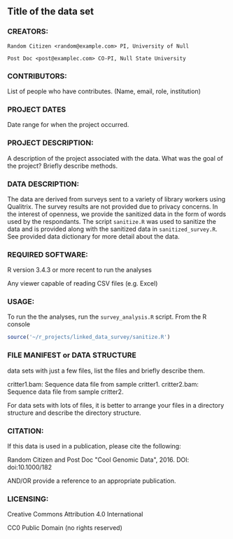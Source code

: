 ## Title of the data set

### CREATORS:

    Random Citizen <random@example.com> PI, University of Null
    
    Post Doc <post@examplec.com> CO-PI, Null State University
    
    
### CONTRIBUTORS: 

List of people who have contributes. (Name, email, role, institution)


### PROJECT DATES

Date range for when the project occurred.


### PROJECT DESCRIPTION:  

A description of the project associated with the data. What was the goal of the project? Briefly describe methods.


### DATA DESCRIPTION:

The data are derived from surveys sent to a variety of library workers using Qualitrix. 
The survey results are not provided due to privacy concerns. In the interest of openness,
we provide the sanitized data in the form of words used by the respondants. The script
`sanitize.R` was used to sanitize the data and is provided along with the sanitized data
in `sanitized_survey.R`. See provided data dictionary for more detail about the data.
    
### REQUIRED SOFTWARE:

R version 3.4.3 or more recent to run the analyses
    
Any viewer capable of reading CSV files (e.g. Excel)


### USAGE:
To run the the analyses, run the `survey_analysis.R` script. From the R console
    
```R
source('~/r_projects/linked_data_survey/sanitize.R')
```


### FILE MANIFEST or DATA STRUCTURE
    
data sets with just a few files, list the files and briefly describe them.
   
critter1.bam: Sequence data file from sample critter1. 
critter2.bam: Sequence data file from sample critter2.
    
For data sets with lots of files, it is better to arrange your files in a directory
structure and describe the directory structure.


### CITATION: 

If this data is used in a publication, please cite the following:
    
Random Citizen and Post Doc "Cool Genomic Data", 2016. DOI: doi:10.1000/182
    
AND/OR provide a reference to an appropriate publication.
    
### LICENSING: 
    
Creative Commons Attribution 4.0 International
    
CC0 Public Domain (no rights reserved)

